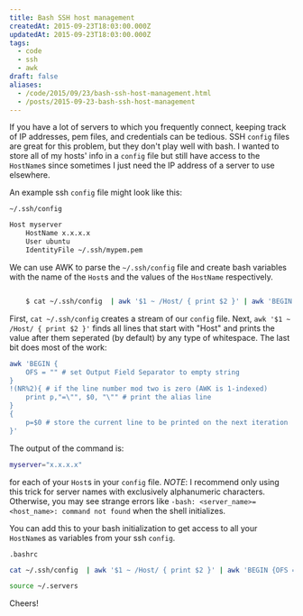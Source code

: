```yaml
---
title: Bash SSH host management
createdAt: 2015-09-23T18:03:00.000Z
updatedAt: 2015-09-23T18:03:00.000Z
tags:
  - code
  - ssh
  - awk
draft: false
aliases:
  - /code/2015/09/23/bash-ssh-host-management.html
  - /posts/2015-09-23-bash-ssh-host-management
---
```


If you have a lot of servers to which you frequently connect, keeping track of IP addresses, pem files, and credentials can be tedious. SSH `config` files are great for this problem, but they don't play well with bash. I wanted to store all of my hosts' info in a `config` file but still have access to the `HostName`s since sometimes I just need the IP address of a server to use elsewhere.

An example ssh `config` file might look like this:

`~/.ssh/config`

```sh
Host myserver
    HostName x.x.x.x
    User ubuntu
    IdentityFile ~/.ssh/mypem.pem
```

We can use AWK to parse the `~/.ssh/config` file and create bash variables with the name of the `Host`s and the values of the `HostName` respectively.

```sh

    $ cat ~/.ssh/config  | awk '$1 ~ /Host/ { print $2 }' | awk 'BEGIN {OFS = ""}!(NR%2){print p,"=\"", $0, "\"" }{p=$0}'

```

First, `cat ~/.ssh/config` creates a stream of our `config` file. Next, `awk '$1 ~ /Host/ { print $2 }'` finds all lines that start with "Host" and prints the value after them seperated (by default) by any type of whitespace. The last bit does most of the work:

```sh
awk 'BEGIN {
    OFS = "" # set Output Field Separator to empty string
}
!(NR%2){ # if the line number mod two is zero (AWK is 1-indexed)
    print p,"=\"", $0, "\"" # print the alias line
}
{
    p=$0 # store the current line to be printed on the next iteration
}'
```

The output of the command is:

```sh
myserver="x.x.x.x"
```

for each of your `Host`s in your `config` file. _NOTE_: I recommend only using this trick for server names with exclusively alphanumeric characters. Otherwise, you may see strange errors like `-bash: <server_name>=<host_name>: command not found` when the shell initializes.

You can add this to your bash initialization to get access to all your `HostName`s as variables from your ssh `config`.

`.bashrc`

```sh
cat ~/.ssh/config  | awk '$1 ~ /Host/ { print $2 }' | awk 'BEGIN {OFS = ""}!(NR%2){print "alias ", p,"=\"", $0, "\"" }{p=$0}' > ~/.servers

source ~/.servers
```

Cheers!
